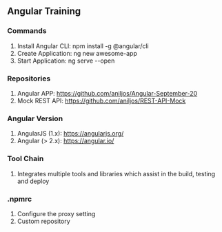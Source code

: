 ## Angular Training



### Commands

1. Install Angular CLI: npm install -g @angular/cli
2. Create Application: ng new awesome-app
3. Start Application: ng serve --open

### Repositories

1. Angular APP: https://github.com/aniljos/Angular-September-20
2. Mock REST API: https://github.com/aniljos/REST-API-Mock

### Angular Version

1. AngularJS (1.x): https://angularjs.org/
2. Angular (> 2.x): https://angular.io/

### Tool Chain

1. Integrates multiple tools and libraries which assist in the build, testing and deploy


### .npmrc

1. Configure the proxy setting
2. Custom repository

